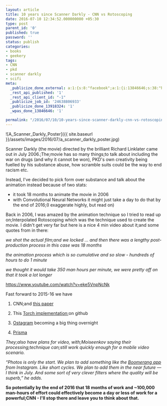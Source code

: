 ```yaml
---
layout: article
title: 10 years since Scanner Darkly - CNN vs Rotoscoping
date: 2016-07-10 12:34:52.000000000 +05:30
type: post
parent_id: '0'
published: true
password: ''
status: publish
categories:
- books
- geekery
tags:
- CNN
- pkd
- scanner darkly
- scifi
meta:
  _publicize_done_external: a:1:{s:8:"facebook";a:1:{i:13846646;s:38:"https://facebook.com/10157057057890184";}}
  _rest_api_published: '1'
  _rest_api_client_id: "-1"
  _publicize_job_id: '24638806933'
  _publicize_done_13918324: '1'
  _wpas_done_13846646: '1'

permalink: "/2016/07/10/10-years-since-scanner-darkly-cnn-vs-rotoscoping/"
---
```

![A_Scanner_Darkly_Poster]({{ site.baseurl }}/assets/images/2016/07/a_scanner_darkly_poster.jpg)

Scanner Darkly (the movie) directed by the brilliant Richard Linklater came out in July 2006.;The;movie has so many things;to talk about including the war on drugs (and why it cannot be won), PKD's own creativity being fuelled by his substance abuse, how scramble suits could be the way to end racism etc.

Instead, I've decided to pick form over substance and talk about the animation instead because of two stats:

- it took 18 months to animate the movie in 2006
- with Convolutional Neural Networks it might just take a day to do that by the end of 2016;(I exaggerate highly, but read on)

Back in 2006, I was amazed by the animation technique so I tried to read up on;Interpolated Rotoscoping which was the technique used to create the movie. I didn't get very far but here is a nice 4 min video about it;and some quotes from in there:

_we shot the actual film;and we locked ... and then there was a lengthy post-production process in this case was 18 months_

_the animation process which is so cumulative and so slow - hundreds of hours to do 1 minute_

_we thought it would take 350 man hours per minute, we were pretty off on that it took a lot longer_

https://www.youtube.com/watch?v=eke5VnpNcNk  

Fast forward to 2015-16 we have

1. CNN;and [this paper](http://arxiv.org/pdf/1508.06576v2.pdf)

2. This [Torch implementation](https://github.com/jcjohnson/neural-style);on github

3. [Ostagram](http://ostagram.ru/static_pages/lenta?last_days=30&locale=en) becoming a big thing overnight

4. [Prisma](https://techcrunch.com/2016/06/24/prisma-uses-ai-to-turn-your-photos-into-graphic-novel-fodder-double-quick/)

_They;also have plans for video, with;Moiseenkov saying their processing;technique can;still work quickly enough for a mobile video scenario._

_“Photos is only the start. We plan to add something like the [Boomerang app](https://itunes.apple.com/us/app/boomerang-from-instagram/id1041596399?mt=8) from Instagram. Like short cycles. We plan to add them in the near future — I think in July. And some sort of very clever filters where the quality will be superb,” he adds._

**So potentially by the end of 2016 that 18 months of work and ~100,000 man-hours of effort could effectively become a day or less of work for a powerful;CNN - I'll stop there and leave you to think about that.**

